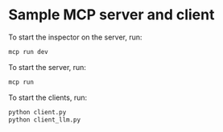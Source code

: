 # Sample MCP server and client

To start the inspector on the server, run:

```bash
mcp run dev
```

To start the server, run:

```bash
mcp run
```

To start the clients, run:

```bash
python client.py
python client_llm.py
```
